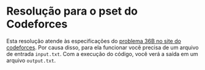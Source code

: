 # Resolução para o pset do Codeforces
Esta resolução atende às especificações do [problema 36B no site do codeforces](https://codeforces.com/problemset/problem/36/B). Por causa disso, para ela funcionar você precisa de um arquivo de entrada `input.txt`. Com a execução do código, você verá a saída em um arquivo `output.txt`.
